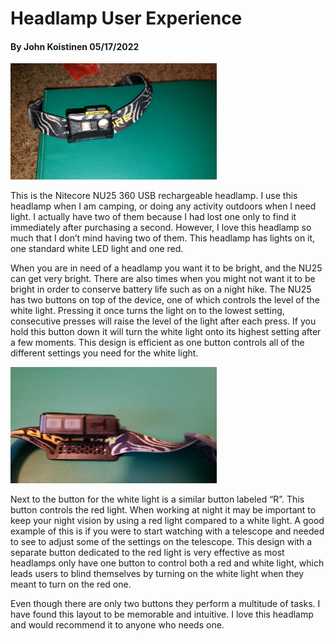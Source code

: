 # Headlamp User Experience
#### By John Koistinen 05/17/2022

<img src="../assets/photo1.jpg" width="330" />

This is the Nitecore NU25 360 USB rechargeable headlamp. I use this headlamp when I am camping, or doing any activity outdoors when I need light. I actually have two of them because I had lost one only to find it immediately after purchasing a second. However, I love this headlamp so much that I don’t mind having two of them. This headlamp has lights on it, one standard white LED light and one red. 

When you are in need of a headlamp you want it to be bright, and the NU25 can get very bright. There are also times when you might not want it to be bright in order to conserve battery life such as on a night hike. The NU25 has two buttons on top of the device, one of which controls the level of the white light. Pressing it once turns the light on to the lowest setting, consecutive presses will raise the level of the light after each press. If you hold this button down it will turn the white light onto its highest setting after a few moments. This design is efficient as one button controls all of the different settings you need for the white light.

<img src="../assets/photo2.jpg" width="330" />

Next to the button for the white light is a similar button labeled “R”. This button controls the red light. When working at night it may be important to keep your night vision by using a red light compared to a white light. A good example of this is if you were to start watching with a telescope and needed to see to adjust some of the settings on the telescope. This design with a separate button dedicated to the red light is very effective as most headlamps only have one button to control both a red and white light, which leads users to blind themselves by turning on the white light when they meant to turn on the red one.

Even though there are only two buttons they perform a multitude of tasks. I have found this layout to be memorable and intuitive. I love this headlamp and would recommend it to anyone who needs one. 

